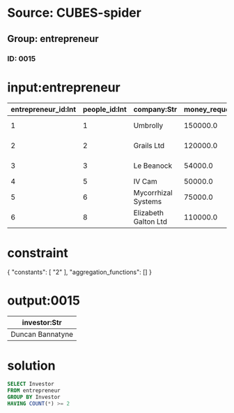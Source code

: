 # Source: CUBES-spider
## Group: entrepreneur
### ID: 0015

# input:entrepreneur

| entrepreneur_id:Int | people_id:Int | company:Str | money_requested:Dbl | investor:Str |
|---|---|---|---|---|
| 1 | 1 | Umbrolly | 150000.0 | Duncan Bannatyne |
| 2 | 2 | Grails Ltd | 120000.0 | Doug Richard |
| 3 | 3 | Le Beanock | 54000.0 | Rachel Elnaugh |
| 4 | 5 | IV Cam | 50000.0 | Peter Jones |
| 5 | 6 | Mycorrhizal Systems | 75000.0 | Simon Woodroffe |
| 6 | 8 | Elizabeth Galton Ltd | 110000.0 | Duncan Bannatyne |

# constraint

{
  "constants": [
    "2"
  ],
  "aggregation_functions": []
}

# output:0015

| investor:Str |
|---|
| Duncan Bannatyne |

# solution

```sql
SELECT Investor
FROM entrepreneur
GROUP BY Investor
HAVING COUNT(*) >= 2
```
